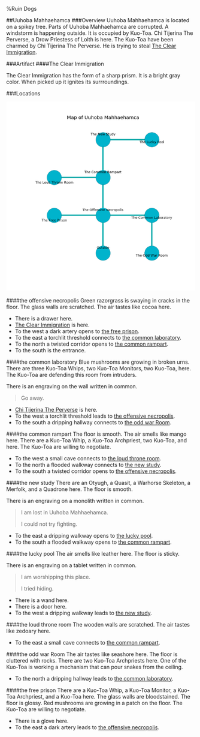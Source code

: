 %Ruin Dogs

##Uuhoba Mahhaehamca
###Overview
Uuhoba Mahhaehamca is located on a spikey tree. Parts of Uuhoba Mahhaehamca are corrupted. A windstorm is happening outside. It is occupied by Kuo-Toa. <a name="Chi-Tijerina-The-Perverse"></a>Chi Tijerina The Perverse, a Drow Priestess of Lolth is here. The Kuo-Toa have been charmed by Chi Tijerina The Perverse. He  is trying to steal [The Clear Immigration](#The-Clear-Immigration). 



###Artifact
####<a name="The-Clear-Immigration"></a>The Clear Immigration


The Clear Immigration has the form of a sharp prism. It is a bright gray color. When picked up it ignites its surrroundings. 





###Locations


![](../v2/images/Uuhoba-Mahhaehamca.png)

####<a name="the-offensive-necropolis"></a>the offensive necropolis
Green razorgrass is swaying in cracks in the floor. The glass walls are scratched. The air tastes like cocoa here. 



* There is a drawer here.
* [The Clear Immigration](#The-Clear-Immigration) is here.
* To the west a dark artery opens to [the free prison](#the-free-prison).
* To the east a torchlit threshold connects to [the common laboratory](#the-common-laboratory).
* To the north a twisted corridor opens to [the common rampart](#the-common-rampart).
* To the south is the entrance.


####<a name="the-common-laboratory"></a>the common laboratory
Blue mushrooms are growing in broken urns. There are three Kuo-Toa Whips, two Kuo-Toa Monitors, two Kuo-Toa,  here. The Kuo-Toa are defending this room from intruders. 

There is an engraving on the wall written in common. 

> Go away.
>


* [Chi Tijerina The Perverse](#Chi-Tijerina-The-Perverse) is here.
* To the west a torchlit threshold leads to [the offensive necropolis](#the-offensive-necropolis).
* To the south a dripping hallway connects to [the odd war Room](#the-odd-war-Room).


####<a name="the-common-rampart"></a>the common rampart
The floor is smooth. The air smells like mango here. There are a Kuo-Toa Whip, a Kuo-Toa Archpriest, two Kuo-Toa, and  here. The Kuo-Toa are willing to negotiate. 



* To the west a small cave connects to [the loud throne room](#the-loud-throne-room).
* To the north a flooded walkway connects to [the new study](#the-new-study).
* To the south a twisted corridor opens to [the offensive necropolis](#the-offensive-necropolis).


####<a name="the-new-study"></a>the new study
There are an Otyugh, a Quasit, a Warhorse Skeleton, a Merfolk, and a Quadrone here. The floor is smooth. 

There is an engraving on a monolith written in common. 

> I am lost in Uuhoba Mahhaehamca.
>
> I could not try fighting.
>


* To the east a dripping walkway opens to [the lucky pool](#the-lucky-pool).
* To the south a flooded walkway opens to [the common rampart](#the-common-rampart).


####<a name="the-lucky-pool"></a>the lucky pool
The air smells like leather here. The floor is sticky. 

There is an engraving on a tablet written in common. 

> I am worshipping this place.
>
> I tried hiding.
>


* There is a wand here.
* There is a door here.
* To the west a dripping walkway leads to [the new study](#the-new-study).


####<a name="the-loud-throne-room"></a>the loud throne room
The wooden walls are scratched. The air tastes like zedoary here. 



* To the east a small cave connects to [the common rampart](#the-common-rampart).


####<a name="the-odd-war-Room"></a>the odd war Room
The air tastes like seashore here. The floor is cluttered with rocks. There are two Kuo-Toa Archpriests here. One of the Kuo-Toa is working a mechanism that can pour snakes from the ceiling. 



* To the north a dripping hallway leads to [the common laboratory](#the-common-laboratory).


####<a name="the-free-prison"></a>the free prison
There are a Kuo-Toa Whip, a Kuo-Toa Monitor, a Kuo-Toa Archpriest, and a Kuo-Toa here. The glass walls are bloodstained. The floor is glossy. Red mushrooms are growing in a patch on the floor. The Kuo-Toa are willing to negotiate. 



* There is a glove here.
* To the east a dark artery leads to [the offensive necropolis](#the-offensive-necropolis).


